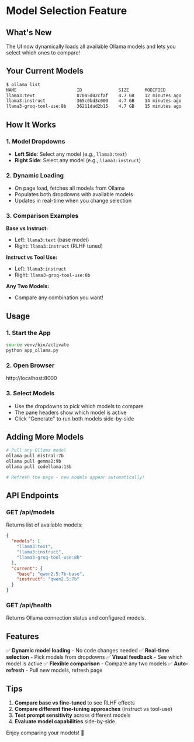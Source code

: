 # Model Selection Feature

## What's New

The UI now dynamically loads all available Ollama models and lets you select which ones to compare!

## Your Current Models

```bash
$ ollama list
NAME                       ID              SIZE      MODIFIED       
llama3:text                870a5d02cfaf    4.7 GB    12 minutes ago    
llama3:instruct            365c0bd3c000    4.7 GB    14 minutes ago    
llama3-groq-tool-use:8b    36211dad2b15    4.7 GB    15 minutes ago
```

## How It Works

### 1. **Model Dropdowns**
- **Left Side**: Select any model (e.g., `llama3:text`)
- **Right Side**: Select any model (e.g., `llama3:instruct`)

### 2. **Dynamic Loading**
- On page load, fetches all models from Ollama
- Populates both dropdowns with available models
- Updates in real-time when you change selection

### 3. **Comparison Examples**

**Base vs Instruct:**
- Left: `llama3:text` (base model)
- Right: `llama3:instruct` (RLHF tuned)

**Instruct vs Tool Use:**
- Left: `llama3:instruct`
- Right: `llama3-groq-tool-use:8b`

**Any Two Models:**
- Compare any combination you want!

## Usage

### 1. Start the App
```bash
source venv/bin/activate
python app_ollama.py
```

### 2. Open Browser
http://localhost:8000

### 3. Select Models
- Use the dropdowns to pick which models to compare
- The pane headers show which model is active
- Click "Generate" to run both models side-by-side

## Adding More Models

```bash
# Pull any Ollama model
ollama pull mistral:7b
ollama pull gemma2:9b
ollama pull codellama:13b

# Refresh the page - new models appear automatically!
```

## API Endpoints

### GET /api/models
Returns list of available models:
```json
{
  "models": [
    "llama3:text",
    "llama3:instruct", 
    "llama3-groq-tool-use:8b"
  ],
  "current": {
    "base": "qwen2.5:7b-base",
    "instruct": "qwen2.5:7b"
  }
}
```

### GET /api/health
Returns Ollama connection status and configured models.

## Features

✅ **Dynamic model loading** - No code changes needed
✅ **Real-time selection** - Pick models from dropdowns
✅ **Visual feedback** - See which model is active
✅ **Flexible comparison** - Compare any two models
✅ **Auto-refresh** - Pull new models, refresh page

## Tips

1. **Compare base vs fine-tuned** to see RLHF effects
2. **Compare different fine-tuning approaches** (instruct vs tool-use)
3. **Test prompt sensitivity** across different models
4. **Evaluate model capabilities** side-by-side

Enjoy comparing your models! 🚀
